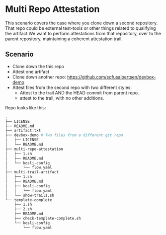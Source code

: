 # Multi Repo Attestation

This scenario covers the case where you clone down a second repository.
That repo could be external test-tools or other things related to qualifying the artifact
We want to perform attestations from that repository, over to the parent repository, maintaining a coherent attestation trail. 


## Scenario

* Clone down the this repo
* Attest one artifact
* Clone down another repo: https://github.com/sofusalbertsen/devbox-demo
* Attest files from the second repo with two different styles:
  * Attest to the trail AND the HEAD commit from parent repo.
  * attest to the trail, with no other additions.

Repo looks like this:

```Bash
.
├── LICENSE
├── README.md
├── artifact.txt
├── devbox-demo # Two files from a different git repo.
│   ├── LICENSE
│   └── README.md
├── multi-repo-attestation
│   ├── 1.sh
│   ├── README.md
│   └── kosli-config
│       └── flow.yaml
├── multi-trail-artifact
│   ├── 1.sh
│   ├── README.md
│   ├── kosli-config
│   │   └── flow.yaml
│   └── show-trails.sh
└── template-complete
    ├── 1.sh
    ├── 2.sh
    ├── README.md
    ├── check-template-complete.sh
    └── kosli-config
        └── flow.yaml
```
